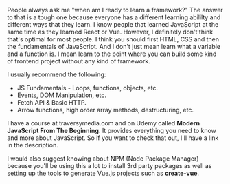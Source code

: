 People always ask me "when am I ready to learn a framework?" The answer to that is a tough one because everyone has a different learning abililty and different ways that they learn. I know people that learned JavaScript at the same time as they learned React or Vue. However, I definitely don't think that's optimal for most people. I think you should first HTML, CSS and then the fundamentals of JavaScript. And I don't just mean learn what a variable and a function is. I mean learn to the point where you can build some kind of frontend project without any kind of framework.

I usually recommend the following:

- JS Fundamentals - Loops, functions, objects, etc.
- Events, DOM Manipulation, etc.
- Fetch API & Basic HTTP.
- Arrow functions, high order array methods, destructuring, etc.

I have a course at traversymedia.com and on Udemy called **Modern JavaScript From The Beginning**. It provides everything you need to know and more about JavaScript. So if you want to check that out, I'll have a link in the description.

I would also suggest knowing about NPM (Node Package Manager) because you'll be using this a lot to install 3rd party packages as well as setting up the tools to generate Vue.js projects such as **create-vue**.
